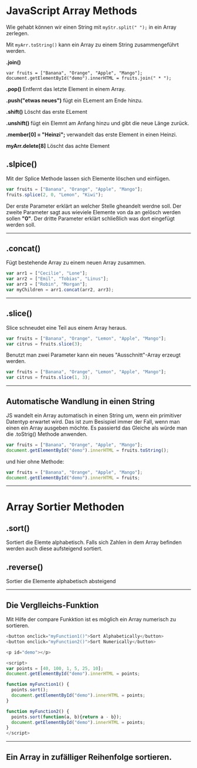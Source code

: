 # JavaScript Array Methods

Wie gehabt können wir einen String mit 
`myStr.split(" ");`
in ein Array zerlegen.

Mit 
`myArr.toString()`
kann ein Array zu einem String zusammengeführt werden.

**.join()**

`var fruits = ["Banana", "Orange", "Apple", "Mango"];
document.getElementById("demo").innerHTML = fruits.join(" * ");`

**.pop()** Entfernt das letzte Element in einem Array.

**.push("etwas neues")** fügt ein ELement am Ende hinzu.

**.shift()** Löscht das erste ELement

**.unshift()** fügt ein Elemnt am Anfang hinzu und gibt die neue Länge zurück.


**.member[0] = "Heinzi";** verwandelt das erste Element in einen Heinzi.

**myArr.delete[8]** Löscht das achte Element


## .slpice()

Mit der Splice Methode lassen sich Elemente löschen und einfügen.

```js
var fruits = ["Banana", "Orange", "Apple", "Mango"];
fruits.splice(2, 0, "Lemon", "Kiwi");
```

Der erste Parameter erklärt an welcher Stelle gheandelt werdne soll. Der zweite Parameter sagt aus wieviele Elemente von da an gelösch werden sollen **"0"**. Der dritte Parameter erklärt schließlich was dort eingefügt werden soll. 

---

## .concat()


Fügt bestehende Array zu einem neuen Array zusammen.
```js
var arr1 = ["Cecilie", "Lone"];
var arr2 = ["Emil", "Tobias", "Linus"];
var arr3 = ["Robin", "Morgan"];
var myChildren = arr1.concat(arr2, arr3);
```

---

## .slice()

Slice schneudet eine Teil aus einem Array heraus.
```js
var fruits = ["Banana", "Orange", "Lemon", "Apple", "Mango"];
var citrus = fruits.slice(3);
```

Benutzt man zwei Parameter kann ein neues "Ausschnitt"-Array erzeugt werden.

```js
var fruits = ["Banana", "Orange", "Lemon", "Apple", "Mango"];
var citrus = fruits.slice(1, 3);
```
---
## Automatische Wandlung in einen String

JS wandelt ein Array automatisch in einen String um, wenn ein primitiver Datentyp erwartet wird.
Das ist zum Besispiel immer der Fall, wenn man einen ein Array ausgeben möchte.
Es passiertd das Gleiche als würde man die .toStrig() Methode anwenden.

```js
var fruits = ["Banana", "Orange", "Apple", "Mango"];
document.getElementById("demo").innerHTML = fruits.toString();
```

und hier ohne Methode:

```js
var fruits = ["Banana", "Orange", "Apple", "Mango"];
document.getElementById("demo").innerHTML = fruits;
```
----
# Array Sortier Methoden


## .sort()
Sortiert die Elemte alphabetisch.
Falls sich Zahlen in dem Array befinden werden auch diese aufsteigend sortiert.

## .reverse()
Sortier die Elemente alphabetisch absteigend

---

## Die Verglleichs-Funktion

Mit Hilfe der compare Funkktion ist es möglich ein Array numerisch zu sortieren.
```js
<button onclick="myFunction1()">Sort Alphabetically</button>
<button onclick="myFunction2()">Sort Numerically</button>

<p id="demo"></p>

<script>
var points = [40, 100, 1, 5, 25, 10];
document.getElementById("demo").innerHTML = points;

function myFunction1() {
  points.sort();
  document.getElementById("demo").innerHTML = points;
}

function myFunction2() {
  points.sort(function(a, b){return a - b});
  document.getElementById("demo").innerHTML = points;
}
</script>
```

---

## Ein Array in zufälliger Reihenfolge sortieren.